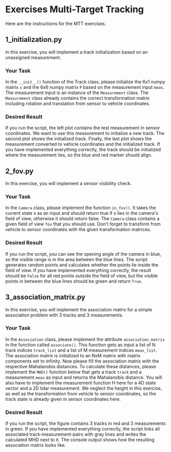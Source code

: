 # Exercises Multi-Target Tracking

Here are the instructions for the MTT exercises.

## 1_initialization.py

In this exercise, you will implement a track initialization based on an unassigned measurement. 

### Your Task

In the `__init__()` function of the Track class, please initialize the 6x1 numpy matrix `x` and the 6x6 numpy matrix `P` based on the 
measurement input `meas`. The measurement input is an instance of the `Measurement` class. The `Measurement` class already contains the 
correct transformation matrix including rotation and translation from sensor to vehicle coordinates.

### Desired Result

If you run the script, the left plot contains the test measurement in sensor coordinates. We want to use this measurement to initialize a new 
track. The second plot shows the initialized track. Finally, the last plot shows the measurement converted to vehicle coordinates and the 
initialized track. If you have implemented everything correctly, the track should be initialized where the measurement lies, so the blue and 
red marker should align.

## 2_fov.py

In this exercise, you will implement a sensor visibility check.

### Your Task

In the `Camera` class, please implement the function `in_fov()`. It takes the current state x as an input and should return true if x lies in the camera's field of view, otherwise it should return false. The `Camera` class contains a given field of view `fov` that you should use. Don't forget to transform from vehicle to sensor coordinates with the given transformation matrices.

### Desired Result

If you run the script, you can see the opening angle of the camera in blue, so the visible range is in the area between the blue lines. The script generates random points and calculates whether the points lie inside the field of view. If you have implemented everything correctly, the result should be `False` for all red points outside the field of view, but the visible points in between the blue lines should be green and return `True`.

## 3_association_matrix.py

In this exercise, you will implement the association matrix for a simple association problem with 3 tracks and 3 measurements. 

### Your Task

In the `Association` class, please implement the attribute `association_matrix` in the function called `associate()`. This function gets as input a list of N track indices `track_list` and a list of M measurement indices `meas_list`. The association matrix is initialized to an NxM matrix with matrix components set to infinity. Now please fill the association matrix with the respective Mahalanobis distances. To calculate these distances, please implement the `MHD()` function below that gets a track `track` and a measurement `meas` as input and returns the Mahalanobis distance. You will also have to implement the measurement function H here for a 4D state vector and a 2D lidar measurement. We neglect the height in this exercise, as well as the transformation from vehicle to sensor coordinates, so the track state is already given in sensor coordinates here.

### Desired Result

If you run the script, the figure contains 3 tracks in red and 3 measurements in green. If you have implemented everything correctly, the script links all associated track-measurement-pairs with gray lines and writes the calculated MHD next to it. The console output shows how the resulting association matrix looks like.